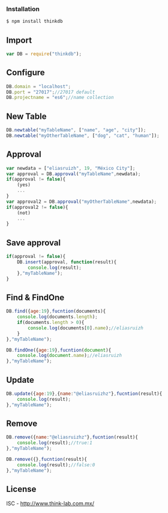 
### Installation

```sh
$ npm install thinkdb
```
## Import
```javascript
var DB = require("thinkdb");
```

## Configure
```javascript
DB.domain = "localhost";
DB.port = "27017";//27017 default
DB.projectname = "es6";//name collection
```

## New Table
```javascript
DB.newtable("myTableName", ["name", "age", "city"]);
DB.newtable("myOtherTableName", ["dog", "cat", "human"]);
```

## Approval
```javascript
var newdata = ["eliasruizh", 19, "México City"];
var approval = DB.approval("myTableName",newdata);
if(approval != false){
    (yes)
    ...
}
var approval2 = DB.approval("myOtherTableName",newdata);
if(approval2 != false){
    (not)
    ...
}
```

## Save approval
```javascript
if(approval != false){
    DB.insert(approval, function(result){
        console.log(result);
    },"myTableName");
}
```

## Find & FindOne
```javascript
DB.find({age:19},fucntion(documents){
	console.log(documents.length);
	if(documents.length > 0){
	    console.log(documents[0].name);//eliasruizh
	}
},"myTableName");

DB.findOne({age:19},fucntion(document){
	console.log(document.name);//eliasruizh
},"myTableName");
```

## Update
```javascript
DB.update({age:19},{name:"@eliasruizhz"},fucntion(result){
	console.log(result);
},"myTableName");
```

## Remove
```javascript
DB.remove({name:"@eliasruizhz"},fucntion(result){
	console.log(result);//true:1
},"myTableName");

DB.remove({},fucntion(result){
	console.log(result);//false:0
},"myTableName");
```

License
----

ISC - http://www.think-lab.com.mx/
